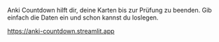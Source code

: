 Anki Countdown hilft dir, deine Karten bis zur Prüfung zu beenden. Gib einfach die Daten ein und schon kannst du loslegen.

https://anki-countdown.streamlit.app
